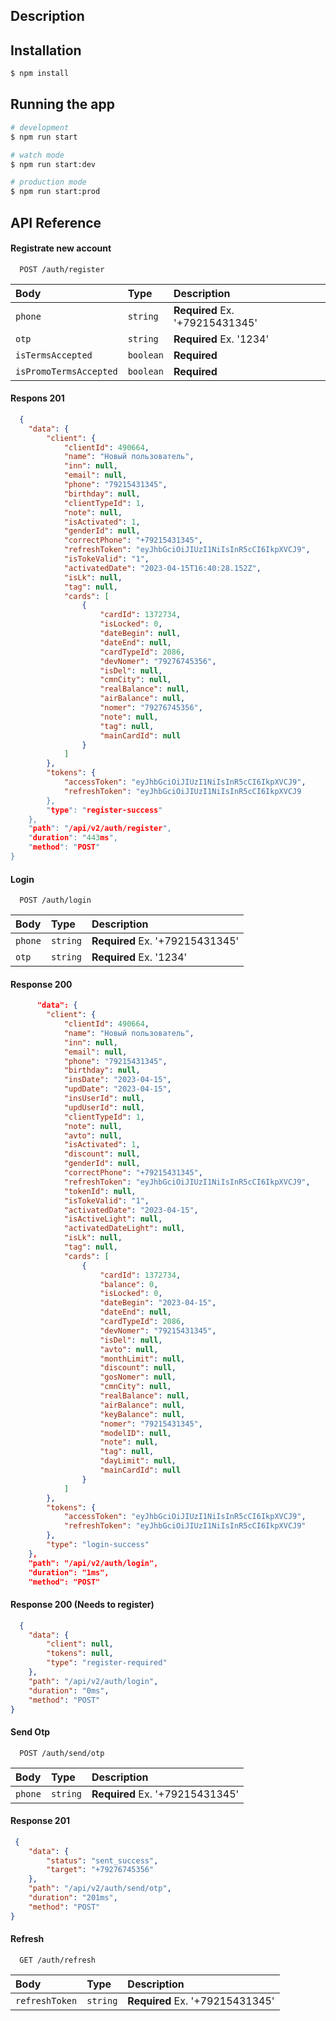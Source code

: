## Description

## Installation

```bash
$ npm install
```

## Running the app

```bash
# development
$ npm run start

# watch mode
$ npm run start:dev

# production mode
$ npm run start:prod
```


## API Reference

#### Registrate new account

```http
  POST /auth/register
```

| Body | Type     | Description                |
| :-------- | :------- | :------------------------- |
| `phone` | `string` | **Required** Ex. '+79215431345' |
| `otp` | `string` | **Required** Ex. '1234' |
| `isTermsAccepted` | `boolean` | **Required** |
| `isPromoTermsAccepted` | `boolean` | **Required** |

#### Respons 201

```json
  {
    "data": {
        "client": {
            "clientId": 490664,
            "name": "Новый пользователь",
            "inn": null,
            "email": null,
            "phone": "79215431345",
            "birthday": null,
            "clientTypeId": 1,
            "note": null,
            "isActivated": 1,
            "genderId": null,
            "correctPhone": "+79215431345",
            "refreshToken": "eyJhbGciOiJIUzI1NiIsInR5cCI6IkpXVCJ9",
            "isTokeValid": "1",
            "activatedDate": "2023-04-15T16:40:28.152Z",
            "isLk": null,
            "tag": null,
            "cards": [
                {
                    "cardId": 1372734,
                    "isLocked": 0,
                    "dateBegin": null,
                    "dateEnd": null,
                    "cardTypeId": 2086,
                    "devNomer": "79276745356",
                    "isDel": null,
                    "cmnCity": null,
                    "realBalance": null,
                    "airBalance": null,
                    "nomer": "79276745356",
                    "note": null,
                    "tag": null,
                    "mainCardId": null
                }
            ]
        },
        "tokens": {
            "accessToken": "eyJhbGciOiJIUzI1NiIsInR5cCI6IkpXVCJ9",
            "refreshToken": "eyJhbGciOiJIUzI1NiIsInR5cCI6IkpXVCJ9
        },
        "type": "register-success"
    },
    "path": "/api/v2/auth/register",
    "duration": "443ms",
    "method": "POST"
}
```

#### Login

```http
  POST /auth/login
```

| Body | Type     | Description                       |
| :-------- | :------- | :-------------------------------- |
| `phone` | `string` | **Required** Ex. '+79215431345' |
| `otp` | `string` | **Required** Ex. '1234' |

#### Response 200

```json
      "data": {
        "client": {
            "clientId": 490664,
            "name": "Новый пользователь",
            "inn": null,
            "email": null,
            "phone": "79215431345",
            "birthday": null,
            "insDate": "2023-04-15",
            "updDate": "2023-04-15",
            "insUserId": null,
            "updUserId": null,
            "clientTypeId": 1,
            "note": null,
            "avto": null,
            "isActivated": 1,
            "discount": null,
            "genderId": null,
            "correctPhone": "+79215431345",
            "refreshToken": "eyJhbGciOiJIUzI1NiIsInR5cCI6IkpXVCJ9",
            "tokenId": null,
            "isTokeValid": "1",
            "activatedDate": "2023-04-15",
            "isActiveLight": null,
            "activatedDateLight": null,
            "isLk": null,
            "tag": null,
            "cards": [
                {
                    "cardId": 1372734,
                    "balance": 0,
                    "isLocked": 0,
                    "dateBegin": "2023-04-15",
                    "dateEnd": null,
                    "cardTypeId": 2086,
                    "devNomer": "79215431345",
                    "isDel": null,
                    "avto": null,
                    "monthLimit": null,
                    "discount": null,
                    "gosNomer": null,
                    "cmnCity": null,
                    "realBalance": null,
                    "airBalance": null,
                    "keyBalance": null,
                    "nomer": "79215431345",
                    "modelID": null,
                    "note": null,
                    "tag": null,
                    "dayLimit": null,
                    "mainCardId": null
                }
            ]
        },
        "tokens": {
            "accessToken": "eyJhbGciOiJIUzI1NiIsInR5cCI6IkpXVCJ9",
            "refreshToken": "eyJhbGciOiJIUzI1NiIsInR5cCI6IkpXVCJ9"
        },
        "type": "login-success"
    },
    "path": "/api/v2/auth/login",
    "duration": "1ms",
    "method": "POST"
```
#### Response 200 (Needs to register)
```json
  {
    "data": {
        "client": null,
        "tokens": null,
        "type": "register-required"
    },
    "path": "/api/v2/auth/login",
    "duration": "0ms",
    "method": "POST"
}
```

#### Send Otp

```http
  POST /auth/send/otp
```

| Body | Type     | Description                |
| :-------- | :------- | :------------------------- |
| `phone` | `string` | **Required** Ex. '+79215431345' |

#### Response 201
```json
 {
    "data": {
        "status": "sent_success",
        "target": "+79276745356"
    },
    "path": "/api/v2/auth/send/otp",
    "duration": "201ms",
    "method": "POST"
}
```

#### Refresh

```http
  GET /auth/refresh
```
| Body | Type     | Description                       |
| :-------- | :------- | :-------------------------------- |
| `refreshToken` | `string` | **Required** Ex. '+79215431345' |

